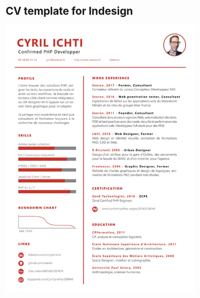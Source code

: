 # CV template for Indesign

![Cv](https://raw.githubusercontent.com/seeren/cv/master/ressources/cv.jpg)
